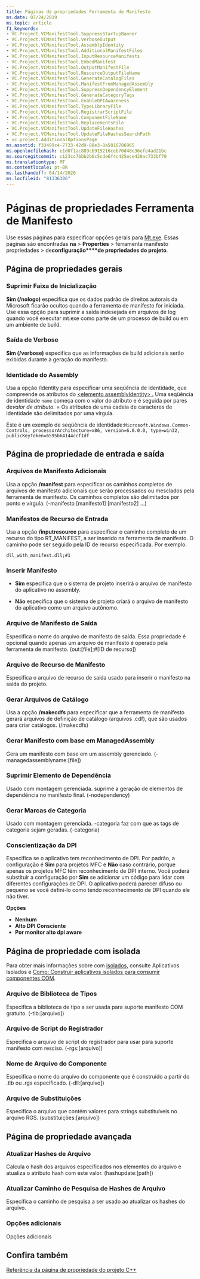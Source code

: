 ```yaml
---
title: Páginas de propriedades Ferramenta de Manifesto
ms.date: 07/24/2019
ms.topic: article
f1_keywords:
- VC.Project.VCManifestTool.SuppressStartupBanner
- VC.Project.VCManifestTool.VerboseOutput
- VC.Project.VCManifestTool.AssemblyIdentity
- VC.Project.VCManifestTool.AdditionalManifestFiles
- VC.Project.VCManifestTool.InputResourceManifests
- VC.Project.VCManifestTool.EmbedManifest
- VC.Project.VCManifestTool.OutputManifestFile
- VC.Project.VCManifestTool.ResourceOutputFileName
- VC.Project.VCManifestTool.GenerateCatalogFiles
- VC.Project.VCManifestTool.ManifestFromManagedAssembly
- VC.Project.VCManifestTool.SuppressDependencyElement
- VC.Project.VCManifestTool.GenerateCategoryTags
- VC.Project.VCManifestTool.EnableDPIAwareness
- VC.Project.VCManifestTool.TypeLibraryFile
- VC.Project.VCManifestTool.RegistrarScriptFile
- VC.Project.VCManifestTool.ComponentFileName
- VC.Project.VCManifestTool.ReplacementsFile
- VC.Project.VCManifestTool.UpdateFileHashes
- VC.Project.VCManifestTool.UpdateFileHashesSearchPath
- vc.project.AdditionalOptionsPage
ms.assetid: f33499c4-7733-42d9-80e3-8a5018786965
ms.openlocfilehash: e1d0f1ac889cb915216ceb70d48e36efe4ad21bc
ms.sourcegitcommit: c123cc76bb2b6c5cde6f4c425ece420ac733bf70
ms.translationtype: MT
ms.contentlocale: pt-BR
ms.lasthandoff: 04/14/2020
ms.locfileid: "81336306"
---
```

# <a name="manifest-tool-property-pages"></a>Páginas de propriedades Ferramenta de Manifesto

Use essas páginas para especificar opções gerais para [Mt.exe](/windows/win32/sbscs/mt-exe). Essas páginas são encontradas **na** > **Properties** > ferramenta manifesto propriedades > de**configuração****de propriedades do projeto**.

## <a name="general-property-page"></a>Página de propriedades gerais

### <a name="suppress-startup-banner"></a>Suprimir Faixa de Inicialização

   **Sim (/nologo)** especifica que os dados padrão de direitos autorais da Microsoft ficarão ocultos quando a ferramenta de manifesto for iniciada. Use essa opção para suprimir a saída indesejada em arquivos de log quando você executar mt.exe como parte de um processo de build ou em um ambiente de build.

### <a name="verbose-output"></a>Saída de Verbose

   **Sim (/verbose)** especifica que as informações de build adicionais serão exibidas durante a geração do manifesto.

### <a name="assembly-identity"></a>Identidade do Assembly

Usa a opção /identity para especificar uma seqüência de identidade, que compreende os atributos do [ \<elemento assemblyIdentity> .](/visualstudio/deployment/assemblyidentity-element-clickonce-application) Uma seqüência de identidade `name` começa com o valor do atributo e é seguida por pares de*valor* *de atributo.* =  Os atributos de uma cadeia de caracteres de identidade são delimitados por uma vírgula.

Este é um exemplo de seqüência de identidade:`Microsoft.Windows.Common-Controls, processorArchitecture=x86, version=6.0.0.0, type=win32, publicKeyToken=6595b64144ccf1df`

## <a name="input-and-output-property-page"></a>Página de propriedade de entrada e saída

### <a name="additional-manifest-files"></a>Arquivos de Manifesto Adicionais

Usa a opção **/manifest** para especificar os caminhos completos de arquivos de manifesto adicionais que serão processados ou mesclados pela ferramenta de manifesto. Os caminhos completos são delimitados por ponto e vírgula. (-manifesto [manifesto1] [manifesto2] ...)

### <a name="input-resource-manifests"></a>Manifestos de Recurso de Entrada

Usa a opção **/inputresource** para especificar o caminho completo de um recurso do tipo RT_MANIFEST, a ser inserido na ferramenta de manifesto. O caminho pode ser seguido pela ID de recurso especificada. Por exemplo:

`dll_with_manifest.dll;#1`

### <a name="embed-manifest"></a>Inserir Manifesto

- **Sim** especifica que o sistema de projeto inserirá o arquivo de manifesto do aplicativo no assembly.

- **Não** especifica que o sistema de projeto criará o arquivo de manifesto do aplicativo como um arquivo autônomo.

### <a name="output-manifest-file"></a>Arquivo de Manifesto de Saída

Especifica o nome do arquivo de manifesto de saída. Essa propriedade é opcional quando apenas um arquivo de manifesto é operado pela ferramenta de manifesto. (out:[file];#[ID de recurso])

### <a name="manifest-resource-file"></a>Arquivo de Recurso de Manifesto

Especifica o arquivo de recurso de saída usado para inserir o manifesto na saída do projeto.

### <a name="generate-catalog-files"></a>Gerar Arquivos de Catálogo

Usa a opção **/makecdfs** para especificar que a ferramenta de manifesto gerará arquivos de definição de catálogo (arquivos .cdf), que são usados para criar catálogos. (/makecdfs)

### <a name="generate-manifest-from-managedassembly"></a>Gerar Manifesto com base em ManagedAssembly

Gera um manifesto com base em um assembly gerenciado. (-managedassemblyname:\[file])

### <a name="suppress-dependency-element"></a>Suprimir Elemento de Dependência

Usado com montagem gerenciada. suprime a geração de elementos de dependência no manifesto final. (-nodependency)

### <a name="generate-category-tags"></a>Gerar Marcas de Categoria

Usado com montagem gerenciada. -categoria faz com que as tags de categoria sejam geradas. (-categoria)

### <a name="dpi-awareness"></a>Conscientização da DPI

Especifica se o aplicativo tem reconhecimento de DPI. Por padrão, a configuração é **Sim** para projetos MFC e **Não** caso contrário, porque apenas os projetos MFC têm reconhecimento de DPI interno. Você poderá substituir a configuração por **Sim** se adicionar um código para lidar com diferentes configurações de DPI. O aplicativo poderá parecer difuso ou pequeno se você defini-lo como tendo reconhecimento de DPI quando ele não tiver.

**Opções**

- **Nenhum**
- **Alto DPI Consciente**
- **Por monitor alto dpi aware**

## <a name="isolated-com-property-page"></a>Página de propriedade com isolada

Para obter mais informações sobre com [isolados,](/windows/win32/SbsCs/isolated-applications) consulte Aplicativos Isolados e [Como: Construir aplicativos isolados para consumir componentes COM](../how-to-build-isolated-applications-to-consume-com-components.md).

### <a name="type-library-file"></a>Arquivo de Biblioteca de Tipos

Especifica a biblioteca de tipo a ser usada para suporte manifesto COM gratuito. (-tlb:[arquivo])

### <a name="registrar-script-file"></a>Arquivo de Script do Registrador

Especifica o arquivo de script do registrador para usar para suporte manifesto com resciso. (-rgs:[arquivo])

### <a name="component-file-name"></a>Nome de Arquivo do Componente

Especifica o nome do arquivo do componente que é construído a partir do .tlb ou .rgs especificado. (-dll:[arquivo])

### <a name="replacements-file"></a>Arquivo de Substituições

Especifica o arquivo que contém valores para strings substituíveis no arquivo RGS. (substituições:[arquivo])

## <a name="advanced-property-page"></a>Página de propriedade avançada

### <a name="update-file-hashes"></a>Atualizar Hashes de Arquivo

Calcula o hash dos arquivos especificados nos elementos do arquivo e atualiza o atributo hash com este valor. (hashupdate:[path])

### <a name="update-file-hashes-search-path"></a>Atualizar Caminho de Pesquisa de Hashes de Arquivo

Especifica o caminho de pesquisa a ser usado ao atualizar os hashes do arquivo.

### <a name="additional-options"></a>Opções adicionais

Opções adicionais

## <a name="see-also"></a>Confira também

[Referência da página de propriedade do projeto C++](property-pages-visual-cpp.md)
